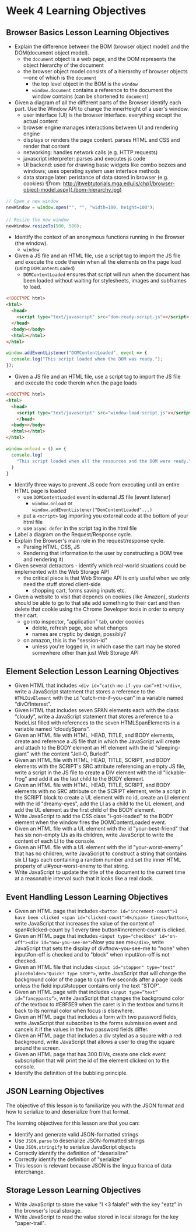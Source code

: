 # Week 4 Learning Objectives
## Browser Basics Lesson Learning Objectives

- Explain the difference between the BOM (browser object model) and the DOM(document object model).
    - the `document` object is a web page, and the DOM represents the object hierarchy of the document
    - the browser object model consists of a hierarchy of browser objects—one of which is the `document`
        - the top level object in the BOM is the `window`
        - `window.document` contains a reference to the document the window contains (can be shortened to `document`)
- Given a diagram of all the different parts of the Browser identify each part. Use the Window API to change the innerHeight of a user's window.
  - user interface (UI) is the browser interface. everything except the actual content
  - browser engine manages interactions between UI and rendering engine
  - displays or renders the page content. parses HTML and CSS and render that content
  - networking: handles network calls (e.g. HTTP requests)
  - javascript interpreter: parses and executes js code
  - UI backend: used for drawing basic widgets like combo bozxes and windows; uses operating system user interface methods
  - data storage later: peristance of data stored in browser (e.g. cookies)
    ![from: http://itwebtutorials.mga.edu/js/chp1/browser-object-model.aspx](./bom-hierarchy.jpg)
```javascript
// Open a new window
newWindow = window.open("", "", "width=100, height=100");

// Resize the new window
newWindow.resizeTo(500, 500);
```
- Identify the context of an anonymous functions running in the Browser (the window).
    - `window`
- Given a JS file and an HTML file, use a script tag to import the JS file and execute the code therein when all the elements on the page load (using `DOMContentLoaded`)
    - `DOMContentLoaded` ensures that script will run when the document has been loaded without waiting for stylesheets, images and subframes to load.
```html
<!DOCTYPE html>
<html>
  <head>
    <script type="text/javascript" src="dom-ready-script.js"></script>
  </head>
  <body></body>
  <html></html>
</html>
```
```javascript
window.addEventListener("DOMContentLoaded", event => {
  console.log("This script loaded when the DOM was ready.");
});
```
- Given a JS file and an HTML file, use a script tag to import the JS file and execute the code therein when the page loads
```html
<!DOCTYPE html>
<html>
  <head>
    <script type="text/javascript" src="window-load-script.js"></script>
    </head>
  <body></body>
  <html></html>
</html>
```
```javascript
window.onload = () => {
  console.log(
    "This script loaded when all the resources and the DOM were ready."
  )
}
```
- Identify three ways to prevent JS code from executing until an entire HTML page is loaded
  - use `DOMContentLoaded` event in external JS file (event listener)
    - `window.onload` or `window.addEventListener("DomContentLoaded"...)`
  - put a `<script>` tag importing you external code at the bottom of your html file
  - use `async defer` in the script tag in the html file
- Label a diagram on the Request/Response cycle.
- Explain the Browser's main role in the request/response cycle.
    - Parsing HTML, CSS, JS
    - Rendering that information to the user by constructing a DOM tree and rendering it)
- Given several detractors - identify which real-world situations could be implemented with the Web Storage API
  - the critical piece is that Web Storage API is only useful when we only need the stuff stored client-side
    - shopping cart, forms saving inputs etc.
- Given a website to visit that depends on cookies (like Amazon), students should be able to go to that site add something to their cart and then delete that cookie using the Chrome Developer tools in order to empty their cart.
  - go into inspector, "application" tab, under cookies
    - delete, refresh page, see what changes
    - names are cryptic by design, possibly?
  - on amazon, this is the "session-id"
    - unless you're logged in, in which case the cart may be stored somewhere other than just Web Storage API

## Element Selection Lesson Learning Objectives

- Given HTML that includes `<div id=”catch-me-if-you-can”>HI!</div>`, write a JavaScript statement that stores a reference to the `HTMLDivElement` with the `id` “catch-me-if-you-can” in a variable named “divOfInterest”.
- Given HTML that includes seven SPAN elements each with the class “cloudy”, write a JavaScript statement that stores a reference to a NodeList filled with references to the seven HTMLSpanElements in a variable named “cloudySpans”.
- Given an HTML file with HTML, HEAD, TITLE, and BODY elements, create and reference a JS file that in which the JavaScript will create and attach to the BODY element an H1 element with the id "sleeping-giant" with the content "Jell-O, Burled!".
- Given an HTML file with HTML, HEAD, TITLE, SCRIPT, and BODY elements with the SCRIPT's SRC attribute referencing an empty JS file, write a script in the JS file to create a DIV element with the id "lickable-frog" and add it as the last child to the BODY element.
- Given an HTML file with HTML, HEAD, TITLE, SCRIPT, and BODY elements with no SRC attribute on the SCRIPT element, write a script in the SCRIPT block to create a UL element with no id, create an LI element with the id "dreamy-eyes", add the LI as a child to the UL element, and add the UL element as the first child of the BODY element.
- Write JavaScript to add the CSS class "i-got-loaded" to the BODY element when the window fires the DOMContentLoaded event.
- Given an HTML file with a UL element with the id "your-best-friend" that has six non-empty LIs as its children, write JavaScript to write the content of each LI to the console.
- Given an HTML file with a UL element with the id "your-worst-enemy" that has no children, write JavaScript to construct a string that contains six LI tags each containing a random number and set the inner HTML property of ul#your-worst-enemy to that string.
- Write JavaScript to update the title of the document to the current time at a reasonable interval such that it looks like a real clock.

## Event Handling Lesson Learning Objectives

- Given an HTML page that includes `<button id="increment-count">I have been clicked <span id="clicked-count">0</span> times</button>`, write JavaScript that increases the value of the content of span#clicked-count by 1 every time button#increment-count is clicked.
- Given an HTML page that includes `<input type="checkbox" id="on-off"><div id="now-you-see-me">`Now you see me`</div>`, write JavaScript that sets the display of div#now-you-see-me to "none" when input#on-off is checked and to "block" when input#on-off is not checked.
- Given an HTML file that includes `<input id="stopper" type="text" placeholder="Quick! Type STOP">`, write JavaScript that will change the background color of the page to cyan five seconds after a page loads unless the field input#stopper contains only the text "STOP".
- Given an HTML page with that includes `<input type=”text” id=”fancypants”>`, write JavaScript that changes the background color of the textbox to #E8F5E9 when the caret is in the textbox and turns it back to its normal color when focus is elsewhere.
- Given an HTML page that includes a form with two password fields, write JavaScript that subscribes to the forms submission event and cancels it if the values in the two password fields differ.
- Given an HTML page that includes a div styled as a square with a red background, write JavaScript that allows a user to drag the square around the screen.
- Given an HTML page that has 300 DIVs, create one click event subscription that will print the id of the element clicked on to the console.
- Identify the definition of the bubbling principle.


## JSON Learning Objectives
The objective of this lesson is to familiarize you with the JSON format and how to serialize to and deserialize from that format.

The learning objectives for this lesson are that you can:

- Identify and generate valid JSON-formatted strings
- Use `JSON.parse` to deserialize JSON-formatted strings
- Use `JSON.stringify` to serialize JavaScript objects
- Correctly identify the definition of "deserialize"
- Correctly identify the definition of "serialize"
- This lesson is relevant because JSON is the lingua franca of data interchange.


## Storage Lesson Learning Objectives

- Write JavaScript to store the value "I <3 falafel" with the key "eatz" in the browser's local storage.
- Write JavaScript to read the value stored in local storage for the key "paper-trail".
